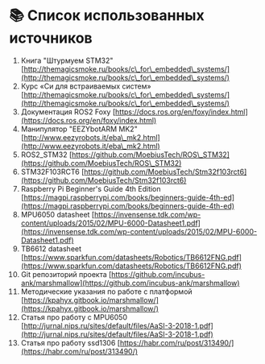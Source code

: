 # 📚 Список использованных источников

1. Книга "Штурмуем STM32" [http://themagicsmoke.ru/books/c\_for\_embedded\_systems/](http://themagicsmoke.ru/books/c\_for\_embedded\_systems/)
2. Курс «Си для встраиваемых систем» [http://themagicsmoke.ru/books/c\_for\_embedded\_systems/](http://themagicsmoke.ru/books/c\_for\_embedded\_systems/)
3. Документация ROS2 Foxy [https://docs.ros.org/en/foxy/index.html](https://docs.ros.org/en/foxy/index.html)
4. Манипулятор "EEZYbotARM MK2" [http://www.eezyrobots.it/eba\_mk2.html](http://www.eezyrobots.it/eba\_mk2.html)
5. ROS2\_STM32 [https://github.com/MoebiusTech/ROS\_STM32](https://github.com/MoebiusTech/ROS\_STM32)
6. STM32F103RCT6 [https://github.com/MoebiusTech/Stm32f103rct6](https://github.com/MoebiusTech/Stm32f103rct6)
7. Raspberry Pi Beginner's Guide 4th Edition [https://magpi.raspberrypi.com/books/beginners-guide-4th-ed](https://magpi.raspberrypi.com/books/beginners-guide-4th-ed)
8. MPU6050 datasheet [https://invensense.tdk.com/wp-content/uploads/2015/02/MPU-6000-Datasheet1.pdf](https://invensense.tdk.com/wp-content/uploads/2015/02/MPU-6000-Datasheet1.pdf)
9. TB6612 datasheet [https://www.sparkfun.com/datasheets/Robotics/TB6612FNG.pdf](https://www.sparkfun.com/datasheets/Robotics/TB6612FNG.pdf)
10. Git репозиторий проекта [https://github.com/incubus-ank/marshmallow](https://github.com/incubus-ank/marshmallow)
11. Методические указания по работе с платформой [https://kpahyx.gitbook.io/marshmallow/](https://kpahyx.gitbook.io/marshmallow/)
12. Статья про работу с MPU6050 [http://jurnal.nips.ru/sites/default/files/AaSI-3-2018-1.pdf](http://jurnal.nips.ru/sites/default/files/AaSI-3-2018-1.pdf)
13. Статья про работу ssd1306 [https://habr.com/ru/post/313490/](https://habr.com/ru/post/313490/)
